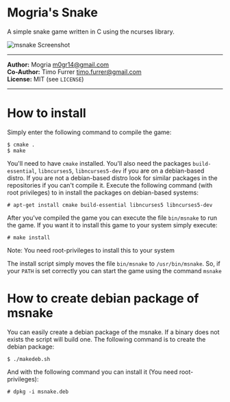 # Mogria's Snake

A simple snake game written in C using the ncurses library.

![msnake Screenshot](https://raw.github.com/mogria/msnake/master/screenshot.png)

* * *

**Author:**  Mogria <m0gr14@gmail.com><br />
**Co-Author:**  Timo Furrer <timo.furrer@gmail.com><br />
**License:** MIT (see `LICENSE`)

* * *

# How to install

Simply enter the following command to compile the game:

    $ cmake .
    $ make

You'll need to have `cmake` installed. You'll also need the packages `build-essential`, `libncurses5`, `libncurses5-dev` if you are on a debian-based distro. If you are not a debian-based distro look for similar packages in the repositories if you can't compile it. Execute the following command (with root privileges) to in install the packages on debian-based systems:

    # apt-get install cmake build-essential libncurses5 libncurses5-dev

After you've compiled the game you can execute the file `bin/msnake` to run the game.
If you want it to install this game to your system simply execute:

    # make install

Note: You need root-privileges to install this to your system

The install script simply moves the file `bin/msnake` to `/usr/bin/msnake`.
So, if your `PATH` is set correctly you can start the game using the command `msnake`

# How to create debian package of msnake

You can easily create a debian package of the msnake. If a binary does not exists the script will build one.
The following command is to create the debian package:

    $ ./makedeb.sh

And with the following command you can install it (You need root-privileges):

    # dpkg -i msnake.deb
